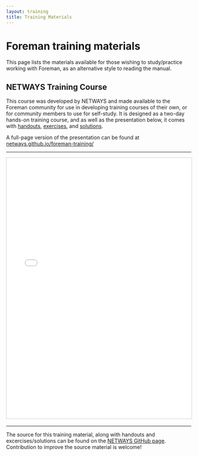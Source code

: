 ```yaml
---
layout: training
title: Training Materials
---
```


# Foreman training materials

This page lists the materials available for those wishing to study/practice working
with Foreman, as an alternative style to reading the manual.

## NETWAYS Training Course

This course was developed by NETWAYS and made available to the Foreman
community for use in developing training courses of their own, or for community
members to use for self-study. It is designed as a two-day hands-on training
course, and as well as the presentation below, it comes with
[handouts][handouts], [exercises][exercises], and [solutions][solutions].

[handouts]: https://github.com/NETWAYS/foreman-training/releases/download/v1.0/foreman-training-handouts.pdf
[exercises]: https://github.com/NETWAYS/foreman-training/releases/download/v1.0/foreman-training-exercises.pdf
[solutions]: https://github.com/NETWAYS/foreman-training/releases/download/v1.0/foreman-training-solutions.pdf

A full-page version of the presentation can be found at
[netways.github.io/foreman-training/][rendered]

[rendered]: //netways.github.io/foreman-training/static

<hr/>
<div class='row'>
  <div class='center'>
    <iframe width="1024" height="710" frameborder="0" marginwidth="0" marginheight="0" scrolling="no"
            style="border:1px solid #CCC; border-width:1px; margin-bottom:5px; max-width: 100%;"
            src="//netways.github.io/foreman-training/"
            frameBorder="0" allowfullscreen>
    </iframe>
  </div>
</div>
<hr/>

The source for this training material, along with handouts and
excercises/solutions can be found on the [NETWAYS GitHub page][source].
Contribution to improve the source material is welcome!

[source]: https://github.com/NETWAYS/foreman-training
